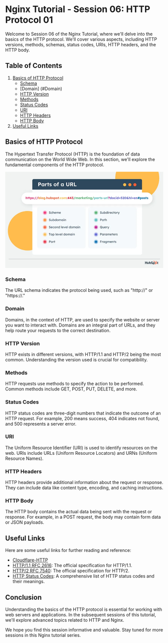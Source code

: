 # Nginx Tutorial - Session 06: HTTP Protocol 01

Welcome to Session 06 of the Nginx Tutorial, where we'll delve into the basics of the HTTP protocol. We'll cover various aspects, including HTTP versions, methods, schemas, status codes, URIs, HTTP headers, and the HTTP body.

## Table of Contents

1. [Basics of HTTP Protocol](#basics-of-http-protocol)
   - [Schema](#schema)
   - [Domain] (#Domain)
   - [HTTP Version](#http-version)
   - [Methods](#methods)
   - [Status Codes](#status-codes)
   - [URI](#uri)
   - [HTTP Headers](#http-headers)
   - [HTTP Body](#http-body)
2. [Useful Links](#useful-links)

## Basics of HTTP Protocol

The Hypertext Transfer Protocol (HTTP) is the foundation of data communication on the World Wide Web. In this section, we'll explore the fundamental components of the HTTP protocol.

![HTTP](https://github.com/devopshobbies/nginx-tutorial/blob/main/Session%2006/http.webp)

### Schema

The URL schema indicates the protocol being used, such as "http://" or "https://."

### Domain

Domains, in the context of HTTP, are used to specify the website or server you want to interact with. Domains are an integral part of URLs, and they help route your requests to the correct destination.

### HTTP Version

HTTP exists in different versions, with HTTP/1.1 and HTTP/2 being the most common. Understanding the version used is crucial for compatibility.

### Methods

HTTP requests use methods to specify the action to be performed. Common methods include GET, POST, PUT, DELETE, and more.

### Status Codes

HTTP status codes are three-digit numbers that indicate the outcome of an HTTP request. For example, 200 means success, 404 indicates not found, and 500 represents a server error.

### URI

The Uniform Resource Identifier (URI) is used to identify resources on the web. URIs include URLs (Uniform Resource Locators) and URNs (Uniform Resource Names).

### HTTP Headers

HTTP headers provide additional information about the request or response. They can include data like content type, encoding, and caching instructions.

### HTTP Body

The HTTP body contains the actual data being sent with the request or response. For example, in a POST request, the body may contain form data or JSON payloads.

## Useful Links

Here are some useful links for further reading and reference:

- [Cloudflare-HTTP](https://www.cloudflare.com/learning/ddos/glossary/hypertext-transfer-protocol-http/)
- [HTTP/1.1 RFC 2616](https://datatracker.ietf.org/doc/html/rfc2616): The official specification for HTTP/1.1.
- [HTTP/2 RFC 7540](https://datatracker.ietf.org/doc/html/rfc7540): The official specification for HTTP/2.
- [HTTP Status Codes](https://httpstatuses.com/): A comprehensive list of HTTP status codes and their meanings.


## Conclusion

Understanding the basics of the HTTP protocol is essential for working with web servers and applications. In the subsequent sessions of this tutorial, we'll explore advanced topics related to HTTP and Nginx.

We hope you find this session informative and valuable. Stay tuned for more sessions in this Nginx tutorial series.

